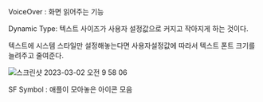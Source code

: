 VoiceOver : 화면 읽어주는 기능

Dynamic Type: 텍스트 사이즈가 사용자 설정값으로 커지고 작아지게 하는 것이다.



텍스트에 시스템 스타일만 설정해놓는다면 사용자설정값에 따라서 텍스트 폰트 크기를 늘려주고 줄여준다.

![스크린샷 2023-03-02 오전 9 58 06](https://user-images.githubusercontent.com/88870642/222303539-65b20f35-d2da-4c7f-bc5b-6949f3b5a27a.png)

SF Symbol : 애플이 모아놓은 아이콘 모음